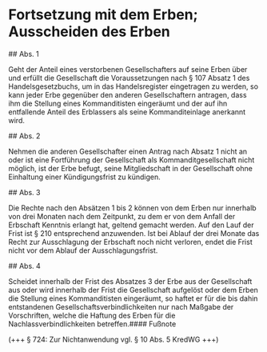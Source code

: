 # Fortsetzung mit dem Erben; Ausscheiden des Erben



\#\# Abs. 1

 Geht der Anteil eines verstorbenen Gesellschafters auf seine Erben über und erfüllt die Gesellschaft die Voraussetzungen nach § 107 Absatz 1 des Handelsgesetzbuchs, um in das Handelsregister eingetragen zu werden, so kann jeder Erbe gegenüber den anderen Gesellschaftern antragen, dass ihm die Stellung eines Kommanditisten eingeräumt und der auf ihn entfallende Anteil des Erblassers als seine Kommanditeinlage anerkannt wird.

\#\# Abs. 2

 Nehmen die anderen Gesellschafter einen Antrag nach Absatz 1 nicht an oder ist eine Fortführung der Gesellschaft als Kommanditgesellschaft nicht möglich, ist der Erbe befugt, seine Mitgliedschaft in der Gesellschaft ohne Einhaltung einer Kündigungsfrist zu kündigen.

\#\# Abs. 3

 Die Rechte nach den Absätzen 1 bis 2 können von dem Erben nur innerhalb von drei Monaten nach dem Zeitpunkt, zu dem er von dem Anfall der Erbschaft Kenntnis erlangt hat, geltend gemacht werden. Auf den Lauf der Frist ist § 210 entsprechend anzuwenden. Ist bei Ablauf der drei Monate das Recht zur Ausschlagung der Erbschaft noch nicht verloren, endet die Frist nicht vor dem Ablauf der Ausschlagungsfrist.

\#\# Abs. 4

 Scheidet innerhalb der Frist des Absatzes 3 der Erbe aus der Gesellschaft aus oder wird innerhalb der Frist die Gesellschaft aufgelöst oder dem Erben die Stellung eines Kommanditisten eingeräumt, so haftet er für die bis dahin entstandenen Gesellschaftsverbindlichkeiten nur nach Maßgabe der Vorschriften, welche die Haftung des Erben für die Nachlassverbindlichkeiten betreffen.#### Fußnote

(\+\+\+ § 724: Zur Nichtanwendung vgl. § 10 Abs. 5 KredWG \+\+\+) 


